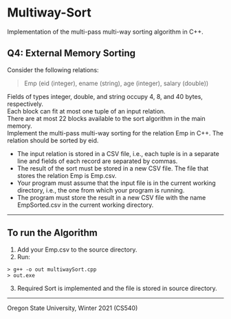 # Multiway-Sort
Implementation of the multi-pass multi-way sorting algorithm in C++.

## Q4: External Memory Sorting
Consider the following relations:
> Emp (eid (integer), ename (string), age (integer), salary (double))

Fields of types integer, double, and string occupy 4, 8, and 40 bytes, respectively. <br>
Each block can fit at most one tuple of an input relation. <br>
There are at most 22 blocks available to the sort algorithm in the main memory. <br>
Implement the multi-pass multi-way sorting for the relation Emp in C++. The relation should be sorted by eid. <br>
+ The input relation is stored in a CSV file, i.e., each tuple is in a separate line and fields of each record are separated by commas.
+ The result of the sort must be stored in a new CSV file. The file that stores the relation Emp is Emp.csv.
+ Your program must assume that the input file is in the current working directory, i.e., the one from which your program is running.
+ The program must store the result in a new CSV file with the name EmpSorted.csv in the current working directory.
__________________________________________________________________________________________________________________________________________________

## To run the Algorithm
1. Add your Emp.csv to the source directory.
2. Run:
```
> g++ -o out multiwaySort.cpp
> out.exe
```
3. Required Sort is implemented and the file is stored in source directory.

__________________________________________________________________________________________________________________________________________________
Oregon State University, Winter 2021 (CS540)
